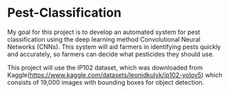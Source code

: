 # Pest-Classification


My goal for this project is to develop an automated system for pest classification using the deep learning method Convolutional Neural Networks (CNNs). This system will aid farmers in identifying pests quickly and accurately, so farmers can decide what pesticides they should use.

This project will use the IP102 dataset, which was downloaded from Kaggle(https://www.kaggle.com/datasets/leonidkulyk/ip102-yolov5) which consists of 19,000 images with bounding boxes for object detection.
